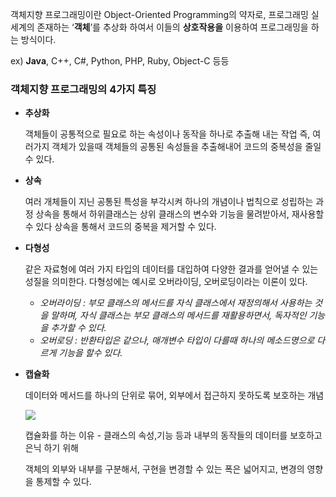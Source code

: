 객체지향 프로그래밍이란 Object-Oriented Programming의 약자로, 프로그래밍 실세계의 존재하는 ‘**객체**’를 추상화 하여서 이들의 **상호작용을** 이용하여 프로그래밍을 하는 방식이다.

ex) **Java**, C++, C#, Python, PHP, Ruby, Object-C 등등

### 객체지향 프로그래밍의 4가지 특징

- **추상화**
    
    객체들이 공통적으로 필요로 하는 속성이나 동작을 하나로 추출해 내는 작업
    즉, 여러가지 객체가 있을때 객체들의 공통된 속성들을 추출해내어 코드의 중복성을 줄일 수 있다.
    
- **상속**
    
    여러 개체들이 지닌 공통된 특성을 부각시켜 하나의 개념이나 법칙으로 성립하는 과정
    상속을 통해서 하위클래스는 상위 클래스의 변수와 기능을 물려받아서, 재사용할 수 있다
    상속을 통해서 코드의 중복을 제거할 수 있다.
    
- **다형성**
    
	같은 자료형에 여러 가지 타입의 데이터를 대입하여 다양한 결과를 얻어낼 수 있는 성질을 의미한다.
    다형성에는 예시로 오버라이딩, 오버로딩이라는 이론이 있다.
    
    - *오버라이딩 : 부모 클래스의 메서드를 자식 클래스에서 재정의해서 사용하는 것을 말하며, 자식 클래스는 부모 클래스의 메서드를 재활용하면서, 독자적인 기능을 추가할 수 있다.*
    - *오버로딩 : 반환타입은 같으나, 매개변수 타입이 다를때 하나의 메소드명으로 다르게 기능을 할수 있다.*
    
- **캡슐화**
    
    데이터와 메서드를 하나의 단위로 묶어, 외부에서 접근하지 못하도록 보호하는 개념
    
	![](https://i.imgur.com/vISwcyI.png)
    
	캡슐화를 하는 이유 - 클래스의 속성,기능 등과 내부의 동작들의 데이터를 보호하고 은닉 하기 위해
    
	객체의 외부와 내부를 구분해서, 구현을 변경할 수 있는 폭은 넓어지고, 변경의 영향을 통제할 수 있다.